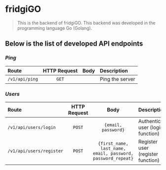 # fridgiGO

> This is the backend of fridgiGO. This backend was developed in the programming language Go (Golang).

## Below is the list of developed API endpoints

### **_Ping_**

| Route          | HTTP Request | Body | Description     |
| :------------- | :----------: | :--: | :-------------- |
| `/v1/api/ping` |    `GET`     |      | Ping the server |

### **_Users_**

| Route                    | HTTP Request |                            Body                             | Description                        |
| :----------------------- | :----------: | :---------------------------------------------------------: | :--------------------------------- |
| `/v1/api/users/login`    |    `POST`    |                     `{email, password}`                     | Authenticate user (login function) |
| `/v1/api/users/register` |    `POST`    | `{first_name, last_name, email, password, password_repeat}` | Register user (register function)  |
